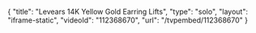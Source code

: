 {
    "title": "Levears 14K Yellow Gold Earring Lifts",
    "type": "solo",
    "layout": "iframe-static",
    "videoId": "112368670",
    "url": "\/tvpembed\/112368670"
}
